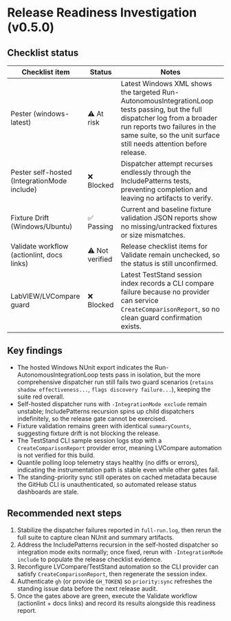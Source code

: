# Release Readiness Investigation (v0.5.0)

## Checklist status

| Checklist item | Status | Notes |
| --- | --- | --- |
| Pester (windows-latest) | ⚠️ At risk | Latest Windows XML shows the targeted Run-AutonomousIntegrationLoop tests passing, but the full dispatcher log from a broader run reports two failures in the same suite, so the unit surface still needs attention before release. |
| Pester self-hosted (IntegrationMode include) | ❌ Blocked | Dispatcher attempt recurses endlessly through the IncludePatterns tests, preventing completion and leaving no artifacts to verify. |
| Fixture Drift (Windows/Ubuntu) | ✅ Passing | Current and baseline fixture validation JSON reports show no missing/untracked fixtures or size mismatches. |
| Validate workflow (actionlint, docs links) | ⚠️ Not verified | Release checklist items for Validate remain unchecked, so the status is still unconfirmed. |
| LabVIEW/LVCompare guard | ❌ Blocked | Latest TestStand session index records a CLI compare failure because no provider can service `CreateComparisonReport`, so no clean guard confirmation exists. |

## Key findings

- The hosted Windows NUnit export indicates the Run-AutonomousIntegrationLoop tests pass in isolation, but the more comprehensive dispatcher run still fails two guard scenarios (`retains shadow effectiveness...`, `flags discovery failure...`), keeping the suite red overall. 
- Self-hosted dispatcher runs with `-IntegrationMode exclude` remain unstable; IncludePatterns recursion spins up child dispatchers indefinitely, so the release gate cannot be exercised. 
- Fixture validation remains green with identical `summaryCounts`, suggesting fixture drift is not blocking the release. 
- The TestStand CLI sample session logs stop with a `CreateComparisonReport` provider error, meaning LVCompare automation is not verified for this build. 
- Quantile polling loop telemetry stays healthy (no diffs or errors), indicating the instrumentation path is stable even while other gates fail. 
- The standing-priority sync still operates on cached metadata because the GitHub CLI is unauthenticated, so automated release status dashboards are stale.

## Recommended next steps

1. Stabilize the dispatcher failures reported in `full-run.log`, then rerun the full suite to capture clean NUnit and summary artifacts.
2. Address the IncludePatterns recursion in the self-hosted dispatcher so integration mode exits normally; once fixed, rerun with `-IntegrationMode include` to populate the release checklist evidence.
3. Reconfigure LVCompare/TestStand automation so the CLI provider can satisfy `CreateComparisonReport`, then regenerate the session index.
4. Authenticate `gh` (or provide `GH_TOKEN`) so `priority:sync` refreshes the standing issue data before the next release audit.
5. Once the gates above are green, execute the Validate workflow (actionlint + docs links) and record its results alongside this readiness report.
